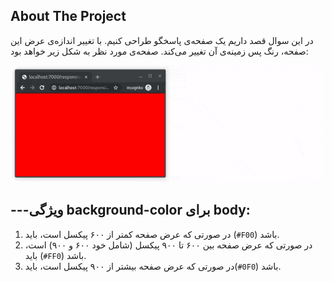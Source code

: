 ﻿<!-- ABOUT THE PROJECT -->
## About The Project

در این سوال قصد داریم یک صفحه‌ی پاسخگو‌ طراحی کنیم. با تغییر اندازه‌ی عرض این صفحه، رنگ پس زمینه‌ی آن تغییر می‌کند. صفحه‌ی مورد نظر به شکل زیر خواهد بود:

<img src="responsive.gif"/>


## ---ویژگی background-color برای body:

1. در صورتی که عرض صفحه کمتر از ۶۰۰ پیکسل است،‌ باید (`#F00`) باشد.
2. در صورتی که عرض صفحه بین ۶۰۰ تا ۹۰۰ پیکسل (شامل خود ۶۰۰ و ۹۰۰) است، باید (`#FF0`) باشد.
3. در صورتی که عرض صفحه بیشتر از ۹۰۰ پیکسل است، باید(`#0F0`) باشد.


